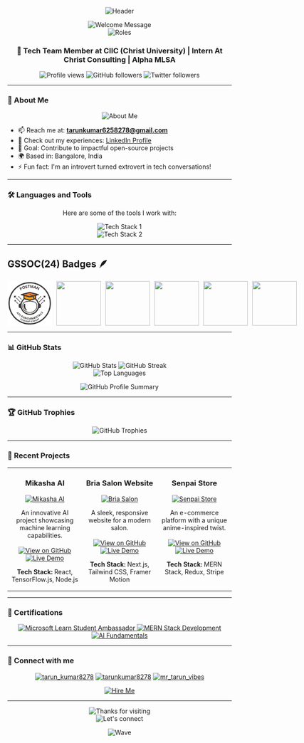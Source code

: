 <p align="center">
  <img src="https://capsule-render.vercel.app/api?type=waving&color=gradient&height=200&section=header&text=Tarun%20Kumar&fontSize=70&fontAlignY=35&animation=twinkling&fontColor=ffffff&desc=MERN%20Stack%20Developer%20%7C%20Open%20Source%20Enthusiast&descAlignY=60&descAlign=50" alt="Header" />
</p>

<div align="center">
  <img src="https://readme-typing-svg.herokuapp.com?font=Fira+Code&weight=600&size=30&duration=3000&pause=1000&color=F7D433&center=true&vCenter=true&repeat=false&width=600&lines=Welcome+to+my+GitHub+Profile!" alt="Welcome Message" />
</div>

<div align="center">
  <img src="https://readme-typing-svg.herokuapp.com?font=Fira+Code&weight=600&size=24&pause=1000&color=F75C7E&center=true&vCenter=true&random=false&width=435&lines=MERN+Stack+Developer;Open+Source+Enthusiast;AI%2FML+Explorer;Tech+Innovator" alt="Roles" />
</div>

<h3 align="center">🚀 Tech Team Member at CIIC (Christ University) | Intern At Christ Consulting | Alpha MLSA</h3>

<p align="center">
  <img src="https://komarev.com/ghpvc/?username=tarunkumar2005&label=Profile%20views&color=0e75b6&style=flat" alt="Profile views" />
  <img src="https://img.shields.io/github/followers/tarunkumar2005?label=Followers&style=social" alt="GitHub followers" />
  <img src="https://img.shields.io/twitter/follow/tarun_kumar8278?style=social" alt="Twitter followers" />
</p>

---

### 🌟 About Me

<div align="center">
  <img src="https://readme-typing-svg.herokuapp.com?font=Fira+Code&weight=500&size=20&duration=3000&pause=1000&color=00FFD2&center=true&multiline=true&repeat=false&random=false&width=600&height=120&lines=%F0%9F%94%AD+Currently+working+on+Mikasha+AI;%F0%9F%8C%B1+Learning+AI%2FML+and+Three.js;%F0%9F%91%AF+Looking+to+collaborate+on+innovative+AI+projects;%F0%9F%92%AC+Ask+me+about+MERN+stack+and+Web+Development" alt="About Me" />
</div>

- 📫 Reach me at: **tarunkumar6258278@gmail.com**
- 📄 Check out my experiences: [LinkedIn Profile](https://www.linkedin.com/in/tarunkumar8278/)
- 🎯 Goal: Contribute to impactful open-source projects
- 🌍 Based in: Bangalore, India
- ⚡ Fun fact: I'm an introvert turned extrovert in tech conversations!

---

### 🛠️ Languages and Tools

<p align="center">Here are some of the tools I work with:</p>

<p align="center">
  <img src="https://skillicons.dev/icons?i=html,css,js,ts,react,redux,nodejs,express,mongodb&perline=9" alt="Tech Stack 1" /><br>
  <img src="https://skillicons.dev/icons?i=nextjs,tailwind,bootstrap,git,vscode,postman,figma,aws,docker&perline=9" alt="Tech Stack 2" />
</p>

---

## GSSOC(24) Badges 🪶
<div style='display:flex; align-items:center; gap: 10px;' align='center'>
<img src="https://raw.githubusercontent.com/girlscript/gssoc-website-new/main/public/badges/postman.png" width="100px" height="100px" />
  <img src="[https://raw.githubusercontent.com/GSSoC24/Postman-Challenge/main/docs/assets/1.png](https://github.com/Recode-Hive/Stackoverflow-Analysis/assets/30715153/f3045ade-446f-46d8-a730-05f9f2ca9ecf)" width="100px" height="100px" />
  <img src="[https://raw.githubusercontent.com/GSSoC24/Postman-Challenge/main/docs/assets/2.png](https://github.com/Recode-Hive/Stackoverflow-Analysis/assets/30715153/9666dc59-e8d8-4273-b110-ce4f26e2f3b2)" width="100px" height="100px" />
  <img src="[https://raw.githubusercontent.com/GSSoC24/Postman-Challenge/main/docs/assets/3.png](https://github.com/Recode-Hive/Stackoverflow-Analysis/assets/30715153/74e579a0-a2b4-4010-9c8c-271a51cc441d)" width="100px" height="100px" />
  <img src="[https://raw.githubusercontent.com/GSSoC24/Postman-Challenge/main/docs/assets/4.png](https://github.com/Recode-Hive/Stackoverflow-Analysis/assets/30715153/93a7cce8-595b-4c65-83fb-c3e92241f0ff)" width="100px" height="100px" />
  <img src="[https://raw.githubusercontent.com/GSSoC24/Postman-Challenge/main/docs/assets/5.png](https://github.com/Recode-Hive/Stackoverflow-Analysis/assets/30715153/2274e5cd-fb05-43fc-a939-3e18ca881c1b)" width="100px" height="100px" />
</div>

---

### 📊 GitHub Stats

<div align="center">
  <img src="https://github-readme-stats.vercel.app/api?username=tarunkumar2005&show_icons=true&theme=radical" alt="GitHub Stats" />
  <img src="https://github-readme-streak-stats.herokuapp.com/?user=tarunkumar2005&theme=radical" alt="GitHub Streak" />
</div>

<div align="center">
  <img src="https://github-readme-stats.vercel.app/api/top-langs/?username=tarunkumar2005&layout=pie&theme=radical" alt="Top Languages" />
</div>

<p align="center">
  <img src="https://github-profile-summary-cards.vercel.app/api/cards/profile-details?username=tarunkumar2005&theme=radical" alt="GitHub Profile Summary" />
</p>

---

### 🏆 GitHub Trophies

<p align="center">
  <img src="https://github-profile-trophy.vercel.app/?username=tarunkumar2005&theme=darkhub&no-frame=true&no-bg=false&margin-w=4&row=1" alt="GitHub Trophies" />
</p>

---

### 🚀 Recent Projects

<table>
  <tr>
    <td width="33%" valign="top">
      <h3 align="center">Mikasha AI</h3>
      <p align="center">
        <a href="https://github.com/tarunkumar2005/Mikasha-AI" target="_blank">
          <img src="https://via.placeholder.com/300x200?text=Mikasha+AI" width="100%" alt="Mikasha AI"/>
        </a>
        <p align="center">
          An innovative AI project showcasing machine learning capabilities.
          <br><br>
          <a href="https://github.com/tarunkumar2005/Mikasha-AI" target="_blank">
            <img src="https://img.shields.io/badge/Code-View%20on%20GitHub-blue?style=for-the-badge&logo=github" alt="View on GitHub"/>
          </a> 
          <a href="#" target="_blank">
            <img src="https://img.shields.io/badge/Demo-Live%20Preview-success?style=for-the-badge&logo=vercel" alt="Live Demo"/>
          </a>
        </p>
        <p align="center"><strong>Tech Stack:</strong> React, TensorFlow.js, Node.js</p>
      </p>
    </td>
    <td width="33%" valign="top">
      <h3 align="center">Bria Salon Website</h3>
      <p align="center">
        <a href="https://github.com/tarunkumar2005/bria-salon" target="_blank">
          <img src="https://via.placeholder.com/300x200?text=Bria+Salon" width="100%" alt="Bria Salon"/>
        </a>
        <p align="center">
          A sleek, responsive website for a modern salon.
          <br><br>
          <a href="https://github.com/tarunkumar2005/bria-salon" target="_blank">
            <img src="https://img.shields.io/badge/Code-View%20on%20GitHub-blue?style=for-the-badge&logo=github" alt="View on GitHub"/>
          </a>
          <a href="#" target="_blank">
            <img src="https://img.shields.io/badge/Demo-Live%20Preview-success?style=for-the-badge&logo=vercel" alt="Live Demo"/>
          </a>
        </p>
        <p align="center"><strong>Tech Stack:</strong> Next.js, Tailwind CSS, Framer Motion</p>
      </p>
    </td>
    <td width="33%" valign="top">
      <h3 align="center">Senpai Store</h3>
      <p align="center">
        <a href="https://github.com/tarunkumar2005/senpai-store" target="_blank">
          <img src="https://via.placeholder.com/300x200?text=Senpai+Store" width="100%" alt="Senpai Store"/>
        </a>
        <p align="center">
          An e-commerce platform with a unique anime-inspired twist.
          <br><br>
          <a href="https://github.com/tarunkumar2005/senpai-store" target="_blank">
            <img src="https://img.shields.io/badge/Code-View%20on%20GitHub-blue?style=for-the-badge&logo=github" alt="View on GitHub"/>
          </a>
          <a href="#" target="_blank">
            <img src="https://img.shields.io/badge/Demo-Live%20Preview-success?style=for-the-badge&logo=vercel" alt="Live Demo"/>
          </a>
        </p>
        <p align="center"><strong>Tech Stack:</strong> MERN Stack, Redux, Stripe</p>
      </p>
    </td>
  </tr>
</table>

---

### 📜 Certifications

<p align="center">
  <a href="https://www.credly.com/badges/example-badge-id" target="_blank">
    <img src="https://img.shields.io/badge/Microsoft-Learn%20Student%20Ambassador-blue?style=for-the-badge&logo=microsoft" alt="Microsoft Learn Student Ambassador"/>
  </a>
  <a href="https://www.udemy.com/certificate/example-certificate-id/" target="_blank">
    <img src="https://img.shields.io/badge/Udemy-MERN%20Stack%20Development-red?style=for-the-badge&logo=udemy" alt="MERN Stack Development"/>
  </a>
  <a href="https://www.coursera.org/account/accomplishments/example-accomplishment-id" target="_blank">
    <img src="https://img.shields.io/badge/Coursera-AI%20Fundamentals-green?style=for-the-badge&logo=coursera" alt="AI Fundamentals"/>
  </a>
</p>

---

### 🔗 Connect with me

<p align="center">
  <a href="https://twitter.com/tarun_kumar8278" target="blank"><img align="center" src="https://raw.githubusercontent.com/rahuldkjain/github-profile-readme-generator/master/src/images/icons/Social/twitter.svg" alt="tarun_kumar8278" height="30" width="40" /></a>
  <a href="https://linkedin.com/in/tarunkumar8278" target="blank"><img align="center" src="https://raw.githubusercontent.com/rahuldkjain/github-profile-readme-generator/master/src/images/icons/Social/linked-in-alt.svg" alt="tarunkumar8278" height="30" width="40" /></a>
  <a href="https://instagram.com/mr_tarun_vibes" target="blank"><img align="center" src="https://raw.githubusercontent.com/rahuldkjain/github-profile-readme-generator/master/src/images/icons/Social/instagram.svg" alt="mr_tarun_vibes" height="30" width="40" /></a>
</p>

<p align="center">
  <a href="mailto:tarunkumar6258278@gmail.com">
    <img src="https://img.shields.io/badge/📧 Hire%20Me-Let's%20Work%20Together-blue?style=for-the-badge" alt="Hire Me"/>
  </a>
</p>

---

<div align="center">
  <img src="https://readme-typing-svg.herokuapp.com?font=Fira+Code&weight=600&size=24&duration=3000&pause=1000&color=F7D433&center=true&vCenter=true&repeat=false&width=435&lines=Thanks+for+visiting!" alt="Thanks for visiting" />
</div>

<div align="center">
  <img src="https://readme-typing-svg.herokuapp.com?font=Fira+Code&weight=600&size=24&duration=3000&pause=1000&color=F7D433&center=true&vCenter=true&width=600&lines=Let's+connect+and+create+together!" alt="Let's connect" />
</div>

<p align="center">
  <img src="https://capsule-render.vercel.app/api?type=waving&color=gradient&height=100&section=footer" alt="Wave" />
</p>
